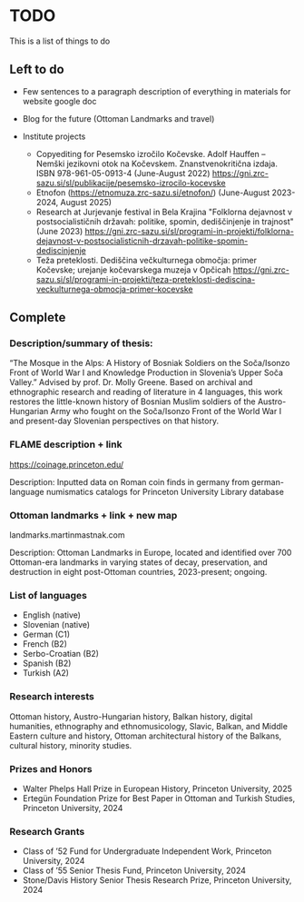 # TODO

This is a list of things to do

## Left to do 

- Few sentences to a paragraph description of everything in materials for website google doc
- Blog for the future (Ottoman Landmarks and travel)
- Institute projects

  - Copyediting for Pesemsko izročilo Kočevske. Adolf Hauffen – Nemški jezikovni otok na Kočevskem. Znanstvenokritična izdaja. ISBN 978-961-05-0913-4 (June-August 2022)
  https://gni.zrc-sazu.si/sl/publikacije/pesemsko-izrocilo-kocevske
  - Etnofon (https://etnomuza.zrc-sazu.si/etnofon/) (June-August 2023-2024, August 2025)
  - Research at Jurjevanje festival in Bela Krajina "Folklorna dejavnost v postsocialističnih državah: politike, spomin, dediščinjenje in trajnost" (June 2023)
  https://gni.zrc-sazu.si/sl/programi-in-projekti/folklorna-dejavnost-v-postsocialisticnih-drzavah-politike-spomin-dediscinjenje
  - Teža preteklosti. Dediščina večkulturnega območja: primer Kočevske; urejanje kočevarskega muzeja v Opčicah
  https://gni.zrc-sazu.si/sl/programi-in-projekti/teza-preteklosti-dediscina-veckulturnega-obmocja-primer-kocevske

## Complete

### Description/summary of thesis: 

“The Mosque in the Alps: A History of Bosniak Soldiers on the
Soča/Isonzo Front of World War I and Knowledge Production in Slovenia’s Upper
Soča Valley.” Advised by prof. Dr. Molly Greene. Based on archival and ethnographic
research and reading of literature in 4 languages, this work restores the little-known
history of Bosnian Muslim soldiers of the Austro-Hungarian Army who fought on
the Soča/Isonzo Front of the World War I and present-day Slovenian perspectives
on that history.

### FLAME description + link

https://coinage.princeton.edu/

Description: Inputted data on Roman coin finds in germany from german-language numismatics catalogs for Princeton University Library database

### Ottoman landmarks + link + new map

landmarks.martinmastnak.com

Description: Ottoman Landmarks in Europe, located and identified over 700
Ottoman-era landmarks in varying states of decay, preservation, and destruction
in eight post-Ottoman countries, 2023-present; ongoing.

### List of languages

- English (native)
- Slovenian (native)
- German (C1)
- French (B2)
- Serbo-Croatian (B2)
- Spanish (B2)
- Turkish (A2)

### Research interests

Ottoman history, Austro-Hungarian history, Balkan history, digital humanities, ethnography and
ethnomusicology, Slavic, Balkan, and Middle Eastern culture and history, Ottoman architectural history
of the Balkans, cultural history, minority studies. 

### Prizes and Honors

- Walter Phelps Hall Prize in European History, Princeton University, 2025
- Ertegün Foundation Prize for Best Paper in Ottoman and Turkish Studies, Princeton University,
2024

### Research Grants

- Class of ’52 Fund for Undergraduate Independent Work, Princeton University, 2024
- Class of ’55 Senior Thesis Fund, Princeton University, 2024
- Stone/Davis History Senior Thesis Research Prize, Princeton University, 2024
